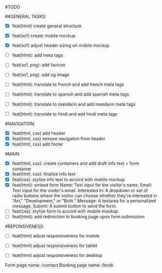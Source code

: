 #TODO

##GENERAL TASKS:
- [X] feat(html) create general structure
- [X] feat(xcf) create mobile mockup
- [X] feat(xcf) adjust header sizing on mobile mockup
- [ ] feat(html): add meta tags
- [ ] feat(xcf, png): add favicon
- [ ] feat(xcf, png): add og image
- [ ] feat(html): translate to french and add french meta tags
- [ ] feat(html): translate to spanish and add spanish meta tags
- [ ] feat(html): translate to mandarin and add mandarin meta tags
- [ ] feat(html): translate to hindi and add hindi meta tags


#NAVIGATION:
- [X] feat(html, css) add header
- [X] feat(html, css) remove navigation from header
- [X] feat(html, css) add footer

#MAIN:
- [X] feat(html, css): create containers and add draft info text + form container
- [X] feat(html, css): finalize info text
- [X] feat(css): stylize info text to accord with mobile mockup
- [X] feat(html): embed form
    Name: Text input for the visitor's name.
    Email: Text input for the visitor's email.
    Interested In: A dropdown or set of radio buttons where the visitor can choose whether they're interested in "Art," "Development," or "Both."
    Message: A textarea for a personalized message.
    Submit: A submit button to send the form.
- [ ] feat(css): stylize form to accord with mobile mockup
- [ ] feat(html): add redirection to booking page upon form submission

#REPONSIVENESS:
- [ ] feat(html) adjust responsiveness for mobile
- [ ] feat(html) adjust responsiveness for tablet
- [ ] feat(html) adjust responsiveness for desktop


Form page name: /contact
Booking page name: /book